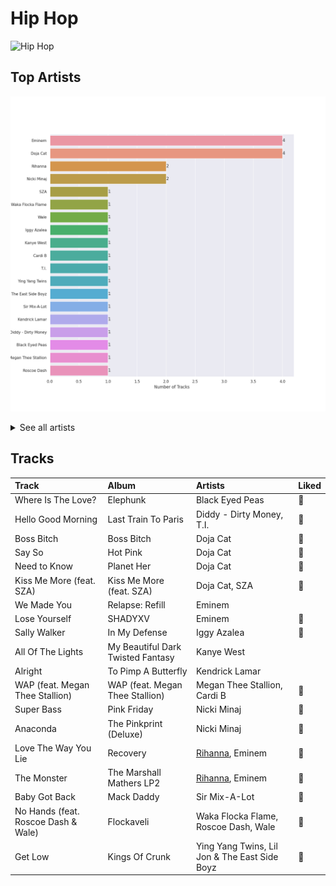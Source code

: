 # Hip Hop


<img src="https://mosaic.scdn.co/640/ab67616d0000b2730b1cfc3df4d9d5d4cbce9208ab67616d0000b27310356a0e81371e6644cb1371ab67616d0000b27329a42ba069a854c9078377b4ab67616d0000b273c450c89d3eb750d3535b0a0c" alt="Hip Hop" width="100" />

## Top Artists

![Bar chart of top 19 artists in Hip Hop](../images/playlists/hip_hop/artists.png)


<details>
<summary>See all artists</summary>

|   Number of Tracks | Artist                       |
|-------------------:|:-----------------------------|
|                  4 | Eminem                       |
|                  4 | Doja Cat                     |
|                  2 | Rihanna                      |
|                  2 | Nicki Minaj                  |
|                  1 | SZA                          |
|                  1 | Waka Flocka Flame            |
|                  1 | Wale                         |
|                  1 | Iggy Azalea                  |
|                  1 | Kanye West                   |
|                  1 | Cardi B                      |
|                  1 | T.I.                         |
|                  1 | Ying Yang Twins              |
|                  1 | Lil Jon & The East Side Boyz |
|                  1 | Sir Mix-A-Lot                |
|                  1 | Kendrick Lamar               |
|                  1 | Diddy - Dirty Money          |
|                  1 | Black Eyed Peas              |
|                  1 | Megan Thee Stallion          |
|                  1 | Roscoe Dash                  |

</details>


## Tracks

| Track                               | Album                             | Artists                                       | Liked   |
|:------------------------------------|:----------------------------------|:----------------------------------------------|:--------|
| Where Is The Love?                  | Elephunk                          | Black Eyed Peas                               | 💚       |
| Hello Good Morning                  | Last Train To Paris               | Diddy - Dirty Money, T.I.                     | 💚       |
| Boss Bitch                          | Boss Bitch                        | Doja Cat                                      | 💚       |
| Say So                              | Hot Pink                          | Doja Cat                                      | 💚       |
| Need to Know                        | Planet Her                        | Doja Cat                                      | 💚       |
| Kiss Me More (feat. SZA)            | Kiss Me More (feat. SZA)          | Doja Cat, SZA                                 | 💚       |
| We Made You                         | Relapse: Refill                   | Eminem                                        |         |
| Lose Yourself                       | SHADYXV                           | Eminem                                        | 💚       |
| Sally Walker                        | In My Defense                     | Iggy Azalea                                   | 💚       |
| All Of The Lights                   | My Beautiful Dark Twisted Fantasy | Kanye West                                    |         |
| Alright                             | To Pimp A Butterfly               | Kendrick Lamar                                |         |
| WAP (feat. Megan Thee Stallion)     | WAP (feat. Megan Thee Stallion)   | Megan Thee Stallion, Cardi B                  | 💚       |
| Super Bass                          | Pink Friday                       | Nicki Minaj                                   | 💚       |
| Anaconda                            | The Pinkprint (Deluxe)            | Nicki Minaj                                   | 💚       |
| Love The Way You Lie                | Recovery                          | [Rihanna](../artists/rihanna.md), Eminem      | 💚       |
| The Monster                         | The Marshall Mathers LP2          | [Rihanna](../artists/rihanna.md), Eminem      | 💚       |
| Baby Got Back                       | Mack Daddy                        | Sir Mix-A-Lot                                 | 💚       |
| No Hands (feat. Roscoe Dash & Wale) | Flockaveli                        | Waka Flocka Flame, Roscoe Dash, Wale          | 💚       |
| Get Low                             | Kings Of Crunk                    | Ying Yang Twins, Lil Jon & The East Side Boyz | 💚       |
